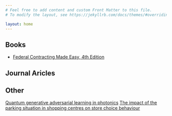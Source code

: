 ```yaml
---
# Feel free to add content and custom Front Matter to this file.
# To modify the layout, see https://jekyllrb.com/docs/themes/#overriding-theme-defaults

layout: home
---
```


## Books

- [Federal Contracting Made Easy, 4th Edition](summaries/federalcontractingmadeeasy4thedition/index.html)

## Journal Aricles

## Other
[Quantum generative adversarial learning in photonics](summaries/quantumgenerativeadversariallearninginphotonics/index.html)
[The impact of the parking situation in shopping centres on store choice behaviour](summaries/theimpactoftheparkingsituationinshoppingcentresonstorechoicebehaviour/index.html)
